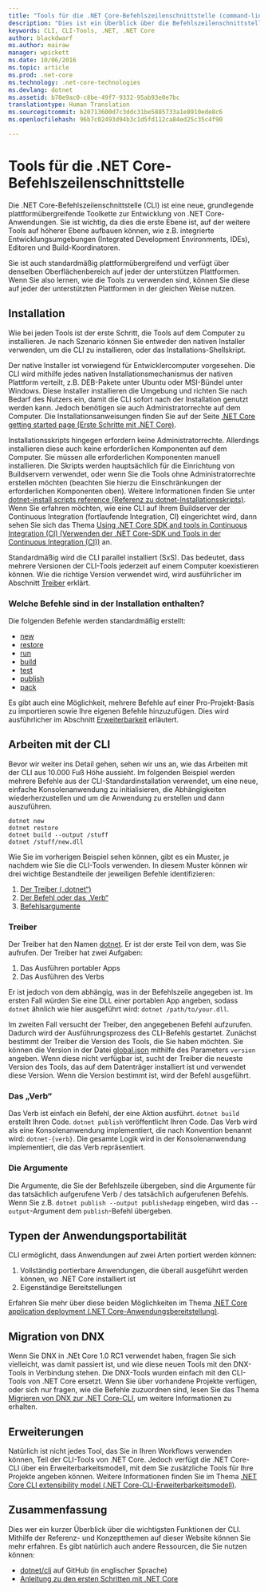 ```yaml
---
title: "Tools für die .NET Core-Befehlszeilenschnittstelle (command-line interface, CLI)"
description: "Dies ist ein Überblick über die Befehlszeilenschnittstelle (CLI) und deren wesentliche Funktionen"
keywords: CLI, CLI-Tools, .NET, .NET Core
author: blackdwarf
ms.author: mairaw
manager: wpickett
ms.date: 10/06/2016
ms.topic: article
ms.prod: .net-core
ms.technology: .net-core-technologies
ms.devlang: dotnet
ms.assetid: b70e9ac0-c8be-49f7-9332-95ab93e0e7bc
translationtype: Human Translation
ms.sourcegitcommit: b20713600d7c3ddc31be5885733a1e8910ede8c6
ms.openlocfilehash: 96b7c02493d94b3c1d5fd112ca84ed25c35c4f90

---
```


# <a name="net-core-commandline-interface-tools"></a>Tools für die .NET Core-Befehlszeilenschnittstelle

Die .NET Core-Befehlszeilenschnittstelle (CLI) ist eine neue, grundlegende plattformübergreifende Toolkette zur Entwicklung von .NET Core-Anwendungen. Sie ist wichtig, da dies die erste Ebene ist, auf der weitere Tools auf höherer Ebene aufbauen können, wie z.B. integrierte Entwicklungsumgebungen (Integrated Development Environments, IDEs), Editoren und Build-Koordinatoren. 

Sie ist auch standardmäßig plattformübergreifend und verfügt über denselben Oberflächenbereich auf jeder der unterstützen Plattformen. Wenn Sie also lernen, wie die Tools zu verwenden sind, können Sie diese auf jeder der unterstützten Plattformen in der gleichen Weise nutzen. 

## <a name="installation"></a>Installation
Wie bei jeden Tools ist der erste Schritt, die Tools auf dem Computer zu installieren. Je nach Szenario können Sie entweder den nativen Installer verwenden, um die CLI zu installieren, oder das Installations-Shellskript.

Der native Installer ist vorwiegend für Entwicklercomputer vorgesehen. Die CLI wird mithilfe jedes nativen Installationsmechanismus der nativen Plattform verteilt, z.B. DEB-Pakete unter Ubuntu oder MSI-Bündel unter Windows. Diese Installer installieren die Umgebung und richten Sie nach Bedarf des Nutzers ein, damit die CLI sofort nach der Installation genutzt werden kann. Jedoch benötigen sie auch Administratorrechte auf dem Computer. Die Installationsanweisungen finden Sie auf der Seite [.NET Core getting started page (Erste Schritte mit .NET Core)](https://aka.ms/dotnetcoregs).

Installationsskripts hingegen erfordern keine Administratorrechte. Allerdings installieren diese auch keine erforderlichen Komponenten auf dem Computer. Sie müssen alle erforderlichen Komponenten manuell installieren. Die Skripts werden hauptsächlich für die Einrichtung von Buildservern verwendet, oder wenn Sie die Tools ohne Administratorrechte erstellen möchten (beachten Sie hierzu die Einschränkungen der erforderlichen Komponenten oben). Weitere Informationen finden Sie unter [dotnet-install scripts reference (Referenz zu dotnet-Installationsskripts)](dotnet-install-script.md). Wenn Sie erfahren möchten, wie eine CLI auf Ihrem Buildserver der Continuous Integration (fortlaufende Integration, CI) eingerichtet wird, dann sehen Sie sich das Thema [Using .NET Core SDK and tools in Continuous Integration (CI) (Verwenden der .NET Core-SDK und Tools in der Continuous Integration (CI))](using-ci-with-cli.md) an. 

Standardmäßig wird die CLI parallel installiert (SxS). Das bedeutet, dass mehrere Versionen der CLI-Tools jederzeit auf einem Computer koexistieren können. Wie die richtige Version verwendet wird, wird ausführlicher im Abschnitt [Treiber](#driver) erklärt. 

### <a name="what-commands-come-in-the-box"></a>Welche Befehle sind in der Installation enthalten?
Die folgenden Befehle werden standardmäßig erstellt:

* [new](dotnet-new.md)
* [restore](dotnet-restore.md)
* [run](dotnet-run.md)
* [build](dotnet-build.md)
* [test](dotnet-test.md)
* [publish](dotnet-publish.md)
* [pack](dotnet-pack.md)

Es gibt auch eine Möglichkeit, mehrere Befehle auf einer Pro-Projekt-Basis zu importieren sowie Ihre eigenen Befehle hinzuzufügen. Dies wird ausführlicher im Abschnitt [Erweiterbarkeit](#extensibility) erläutert. 

## <a name="working-with-the-cli"></a>Arbeiten mit der CLI

Bevor wir weiter ins Detail gehen, sehen wir uns an, wie das Arbeiten mit der CLI aus 10.000 Fuß Höhe aussieht. Im folgenden Beispiel werden mehrere Befehle aus der CLI-Standardinstallation verwendet, um eine neue, einfache Konsolenanwendung zu initialisieren, die Abhängigkeiten wiederherzustellen und um die Anwendung zu erstellen und dann auszuführen. 

```console
dotnet new
dotnet restore
dotnet build --output /stuff
dotnet /stuff/new.dll
```

Wie Sie im vorherigen Beispiel sehen können, gibt es ein Muster, je nachdem wie Sie die CLI-Tools verwenden. In diesem Muster können wir drei wichtige Bestandteile der jeweiligen Befehle identifizieren:

1. [Der Treiber („dotnet“)](#driver)
2. [Der Befehl oder das „Verb“](#the-verb)
3. [Befehlsargumente](#the-arguments)

### <a name="driver"></a>Treiber
Der Treiber hat den Namen [dotnet](dotnet.md). Er ist der erste Teil von dem, was Sie aufrufen. Der Treiber hat zwei Aufgaben:

1. Das Ausführen portabler Apps
2. Das Ausführen des Verbs

Er ist jedoch von dem abhängig, was in der Befehlszeile angegeben ist. Im ersten Fall würden Sie eine DLL einer portablen App angeben, sodass `dotnet` ähnlich wie hier ausgeführt wird: `dotnet /path/to/your.dll`. 

Im zweiten Fall versucht der Treiber, den angegebenen Befehl aufzurufen. Dadurch wird der Ausführungsprozess des CLI-Befehls gestartet. Zunächst bestimmt der Treiber die Version des Tools, die Sie haben möchten. Sie können die Version in der Datei [global.json](global-json.md) mithilfe des Parameters `version` angeben. Wenn diese nicht verfügbar ist, sucht der Treiber die neueste Version des Tools, das auf dem Datenträger installiert ist und verwendet diese Version. Wenn die Version bestimmt ist, wird der Befehl ausgeführt. 

### <a name="the-verb"></a>Das „Verb“
Das Verb ist einfach ein Befehl, der eine Aktion ausführt. `dotnet build` erstellt Ihren Code. `dotnet publish` veröffentlicht Ihren Code. Das Verb wird als eine Konsolenanwendung implementiert, die nach Konvention benannt wird: `dotnet-{verb}`. Die gesamte Logik wird in der Konsolenanwendung implementiert, die das Verb repräsentiert. 

### <a name="the-arguments"></a>Die Argumente
Die Argumente, die Sie der Befehlszeile übergeben, sind die Argumente für das tatsächlich aufgerufene Verb / des tatsächlich aufgerufenen Befehls. Wenn Sie z.B. `dotnet publish --output publishedapp` eingeben, wird das `--output`-Argument dem `publish`-Befehl übergeben. 

## <a name="types-of-application-portability"></a>Typen der Anwendungsportabilität
CLI ermöglicht, dass Anwendungen auf zwei Arten portiert werden können:

1. Vollständig portierbare Anwendungen, die überall ausgeführt werden können, wo .NET Core installiert ist
2. Eigenständige Bereitstellungen

Erfahren Sie mehr über diese beiden Möglichkeiten im Thema [.NET Core application deployment (.NET Core-Anwendungsbereitstellung)](../deploying/index.md). 

## <a name="migration-from-dnx"></a>Migration von DNX
Wenn Sie DNX in .NEt Core 1.0 RC1 verwendet haben, fragen Sie sich vielleicht, was damit passiert ist, und wie diese neuen Tools mit den DNX-Tools in Verbindung stehen. Die DNX-Tools wurden einfach mit den CLI-Tools von .NET Core ersetzt. Wenn Sie über vorhandene Projekte verfügen, oder sich nur fragen, wie die Befehle zuzuordnen sind, lesen Sie das Thema [Migrieren von DNX zur .NET Core-CLI](../migrating-from-dnx.md), um weitere Informationen zu erhalten. 

## <a name="extensibility"></a>Erweiterungen
Natürlich ist nicht jedes Tool, das Sie in Ihren Workflows verwenden können, Teil der CLI-Tools von .NET Core. Jedoch verfügt die .NET Core-CLI über ein Erweiterbarkeitsmodell, mit dem Sie zusätzliche Tools für Ihre Projekte angeben können. Weitere Informationen finden Sie im Thema [.NET Core CLI extensibility model (.NET Core-CLI-Erweiterbarkeitsmodell)](extensibility.md).

## <a name="summary"></a>Zusammenfassung
Dies wer ein kurzer Überblick über die wichtigsten Funktionen der CLI. Mithilfe der Referenz- und Konzeptthemen auf dieser Website können Sie mehr erfahren. Es gibt natürlich auch andere Ressourcen, die Sie nutzen können:
* [dotnet/cli](https://github.com/dotnet/cli/) auf GitHub (in englischer Sprache)
* [Anleitung zu den ersten Schritten mit .NET Core](https://aka.ms/dotnetcoregs/)



<!--HONumber=Nov16_HO3-->


